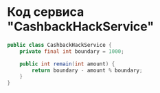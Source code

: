 # Код сервиса "CashbackHackService"

```java
public class CashbackHackService {
    private final int boundary = 1000;

    public int remain(int amount) {
        return boundary - amount % boundary;
    }
}
```

